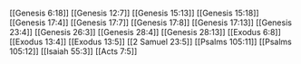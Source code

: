 [[Genesis 6:18]]
[[Genesis 12:7]]
[[Genesis 15:13]]
[[Genesis 15:18]]
[[Genesis 17:4]]
[[Genesis 17:7]]
[[Genesis 17:8]]
[[Genesis 17:13]]
[[Genesis 23:4]]
[[Genesis 26:3]]
[[Genesis 28:4]]
[[Genesis 28:13]]
[[Exodus 6:8]]
[[Exodus 13:4]]
[[Exodus 13:5]]
[[2 Samuel 23:5]]
[[Psalms 105:11]]
[[Psalms 105:12]]
[[Isaiah 55:3]]
[[Acts 7:5]]
